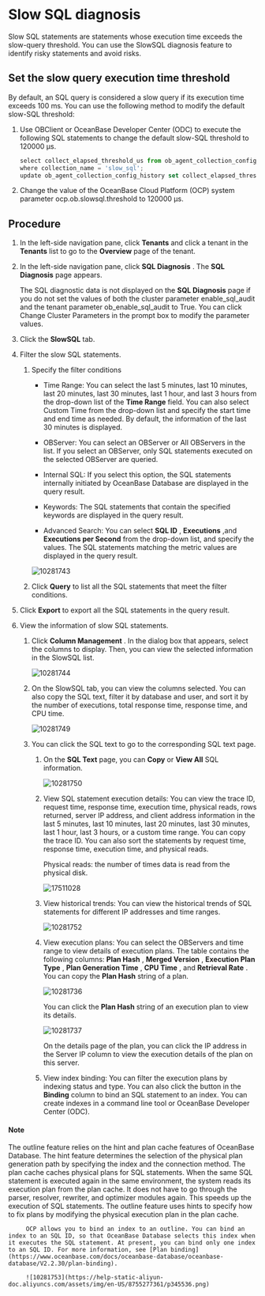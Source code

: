 Slow SQL diagnosis 
=======================================

Slow SQL statements are statements whose execution time exceeds the slow-query threshold. You can use the SlowSQL diagnosis feature to identify risky statements and avoid risks. 

Set the slow query execution time threshold 
----------------------------------------------------------------

By default, an SQL query is considered a slow query if its execution time exceeds 100 ms. You can use the following method to modify the default slow-SQL threshold:

1. Use OBClient or OceanBase Developer Center (ODC) to execute the following SQL statements to change the default slow-SQL threshold to 120000 μs. 

   ```javascript
   select collect_elapsed_threshold_us from ob_agent_collection_config_history 
   where collection_name = 'slow_sql';
   update ob_agent_collection_config_history set collect_elapsed_threshold_us = 120000 where collection_name = 'slow_sql';
   ```

   

2. Change the value of the OceanBase Cloud Platform (OCP) system parameter ocp.ob.slowsql.threshold to 120000 μs.

   




**Procedure** 
----------------------------------

1. In the left-side navigation pane, click **Tenants** and click a tenant in the **Tenants** list to go to the **Overview** page of the tenant.

   

2. In the left-side navigation pane, click **SQL Diagnosis** . The **SQL Diagnosis** page appears. 

   The SQL diagnostic data is not displayed on the **SQL Diagnosis** page if you do not set the values of both the cluster parameter enable_sql_audit and the tenant parameter ob_enable_sql_audit to True. You can click Change Cluster Parameters in the prompt box to modify the parameter values.
   

3. Click the **SlowSQL** tab.

   

4. Filter the slow SQL statements. 

   1. Specify the filter conditions

      * Time Range: You can select the last 5 minutes, last 10 minutes, last 20 minutes, last 30 minutes, last 1 hour, and last 3 hours from the drop-down list of the **Time Range** field. You can also select Custom Time from the drop-down list and specify the start time and end time as needed. By default, the information of the last 30 minutes is displayed.

        
      
      * OBServer: You can select an OBServer or All OBServers in the list. If you select an OBServer, only SQL statements executed on the selected OBServer are queried.

        
      
      * Internal SQL: If you select this option, the SQL statements internally initiated by OceanBase Database are displayed in the query result.

        
      
      * Keywords: The SQL statements that contain the specified keywords are displayed in the query result.

        
      
      * Advanced Search: You can select **SQL ID** , **Executions** ,and **Executions per Second** from the drop-down list, and specify the values. The SQL statements matching the metric values are displayed in the query result.

        
      

      

      ![10281743](https://help-static-aliyun-doc.aliyuncs.com/assets/img/en-US/7755277361/p345521.png)
      
   
   2. Click **Query** to list all the SQL statements that meet the filter conditions.

      
   

   

5. Click **Export** to export all the SQL statements in the query result.

   

6. View the information of slow SQL statements. 

   1. Click **Column Management** . In the dialog box that appears, select the columns to display. Then, you can view the selected information in the SlowSQL list. 

      ![10281744](https://help-static-aliyun-doc.aliyuncs.com/assets/img/en-US/7755277361/p345523.png)
      
   
   2. On the SlowSQL tab, you can view the columns selected. You can also copy the SQL text, filter it by database and user, and sort it by the number of executions, total response time, response time, and CPU time.

      ![10281749](https://help-static-aliyun-doc.aliyuncs.com/assets/img/en-US/7755277361/p345526.png)
      
   
   3. You can click the SQL text to go to the corresponding SQL text page. 

      1. On the **SQL Text** page, you can **Copy** or **View All** SQL information.

         ![10281750](https://help-static-aliyun-doc.aliyuncs.com/assets/img/en-US/8755277361/p345528.png)
         
      
      2. View SQL statement execution details: You can view the trace ID, request time, response time, execution time, physical reads, rows returned, server IP address, and client address information in the last 5 minutes, last 10 minutes, last 20 minutes, last 30 minutes, last 1 hour, last 3 hours, or a custom time range. You can copy the trace ID. You can also sort the statements by request time, response time, execution time, and physical reads. 

         Physical reads: the number of times data is read from the physical disk. 

         ![17511028](https://help-static-aliyun-doc.aliyuncs.com/assets/img/en-US/8755277361/p345529.png)
         
      
      3. View historical trends: You can view the historical trends of SQL statements for different IP addresses and time ranges.

         ![10281752](https://help-static-aliyun-doc.aliyuncs.com/assets/img/en-US/8755277361/p345530.png)

         
      
      4. View execution plans: You can select the OBServers and time range to view details of execution plans. The table contains the following columns: **Plan Hash** , **Merged Version** , **Execution Plan Type** , **Plan Generation Time** , **CPU Time** , and **Retrieval Rate** . You can copy the **Plan Hash** string of a plan. 

         ![10281736](https://help-static-aliyun-doc.aliyuncs.com/assets/img/en-US/1788667361/p345513.png)

         You can click the **Plan Hash** string of an execution plan to view its details. 

         ![10281737](https://help-static-aliyun-doc.aliyuncs.com/assets/img/en-US/1788667361/p345514.png)

         On the details page of the plan, you can click the IP address in the Server IP column to view the execution details of the plan on this server.
         
      
      5. View index binding: You can filter the execution plans by indexing status and type. You can also click the button in the **Binding** column to bind an SQL statement to an index. You can create indexes in a command line tool or OceanBase Developer Center (ODC). 

  <main id="notice" type='explain'>
    <h4>Note</h4>
    <p>The outline feature relies on the hint and plan cache features of OceanBase Database. The hint feature determines the selection of the physical plan generation path by specifying the index and the connection method. The plan cache caches physical plans for SQL statements. When the same SQL statement is executed again in the same environment, the system reads its execution plan from the plan cache. It does not have to go through the parser, resolver, rewriter, and optimizer modules again. This speeds up the execution of SQL statements. The outline feature uses hints to specify how to fix plans by modifying the physical execution plan in the plan cache.</p>
  </main>

         OCP allows you to bind an index to an outline. You can bind an index to an SQL ID, so that OceanBase Database selects this index when it executes the SQL statement. At present, you can bind only one index to an SQL ID. For more information, see [Plan binding](https://www.oceanbase.com/docs/oceanbase-database/oceanbase-database/V2.2.30/plan-binding).

         ![10281753](https://help-static-aliyun-doc.aliyuncs.com/assets/img/en-US/8755277361/p345536.png)
         
      

      
   

   





